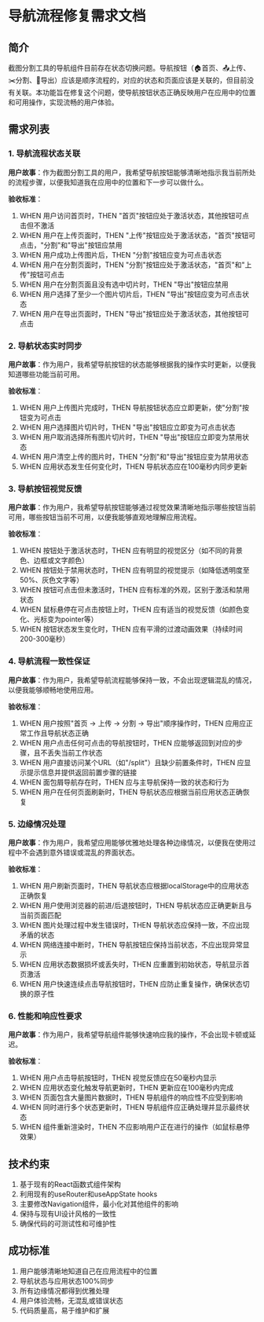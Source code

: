 # 导航流程修复需求文档

## 简介

截图分割工具的导航组件目前存在状态切换问题。导航按钮（🏠首页、📤上传、✂️分割、💾导出）应该是顺序流程的，对应的状态和页面应该是关联的，但目前没有关联。本功能旨在修复这个问题，使导航按钮状态正确反映用户在应用中的位置和可用操作，实现流畅的用户体验。

## 需求列表

### 1. 导航流程状态关联

**用户故事**：作为截图分割工具的用户，我希望导航按钮能够清晰地指示我当前所处的流程步骤，以便我知道我在应用中的位置和下一步可以做什么。

**验收标准**：
1. WHEN 用户访问首页时，THEN "首页"按钮应处于激活状态，其他按钮可点击但不激活
2. WHEN 用户在上传页面时，THEN "上传"按钮应处于激活状态，"首页"按钮可点击，"分割"和"导出"按钮应禁用
3. WHEN 用户成功上传图片后，THEN "分割"按钮应变为可点击状态
4. WHEN 用户在分割页面时，THEN "分割"按钮应处于激活状态，"首页"和"上传"按钮可点击
5. WHEN 用户在分割页面且没有选中切片时，THEN "导出"按钮应禁用
6. WHEN 用户选择了至少一个图片切片后，THEN "导出"按钮应变为可点击状态
7. WHEN 用户在导出页面时，THEN "导出"按钮应处于激活状态，其他按钮可点击

### 2. 导航状态实时同步

**用户故事**：作为用户，我希望导航按钮的状态能够根据我的操作实时更新，以便我知道哪些功能当前可用。

**验收标准**：
1. WHEN 用户上传图片完成时，THEN 导航按钮状态应立即更新，使"分割"按钮变为可点击
2. WHEN 用户选择图片切片时，THEN "导出"按钮应立即变为可点击状态
3. WHEN 用户取消选择所有图片切片时，THEN "导出"按钮应立即变为禁用状态
4. WHEN 用户清空上传的图片时，THEN "分割"和"导出"按钮应变为禁用状态
5. WHEN 应用状态发生任何变化时，THEN 导航状态应在100毫秒内同步更新

### 3. 导航按钮视觉反馈

**用户故事**：作为用户，我希望导航按钮能够通过视觉效果清晰地指示哪些按钮当前可用，哪些按钮当前不可用，以便我能够直观地理解应用流程。

**验收标准**：
1. WHEN 按钮处于激活状态时，THEN 应有明显的视觉区分（如不同的背景色、边框或文字颜色）
2. WHEN 按钮处于禁用状态时，THEN 应有明显的视觉提示（如降低透明度至50%、灰色文字等）
3. WHEN 按钮可点击但未激活时，THEN 应有标准的外观，区别于激活和禁用状态
4. WHEN 鼠标悬停在可点击按钮上时，THEN 应有适当的视觉反馈（如颜色变化、光标变为pointer等）
5. WHEN 按钮状态发生变化时，THEN 应有平滑的过渡动画效果（持续时间200-300毫秒）

### 4. 导航流程一致性保证

**用户故事**：作为用户，我希望导航流程能够保持一致，不会出现逻辑混乱的情况，以便我能够顺畅地使用应用。

**验收标准**：
1. WHEN 用户按照"首页 -> 上传 -> 分割 -> 导出"顺序操作时，THEN 应用应正常工作且导航状态正确
2. WHEN 用户点击任何可点击的导航按钮时，THEN 应能够返回到对应的步骤，且不丢失当前工作状态
3. WHEN 用户直接访问某个URL（如"/split"）且缺少前置条件时，THEN 应显示提示信息并提供返回前置步骤的链接
4. WHEN 面包屑导航存在时，THEN 应与主导航保持一致的状态和行为
5. WHEN 用户在任何页面刷新时，THEN 导航状态应根据当前应用状态正确恢复

### 5. 边缘情况处理

**用户故事**：作为用户，我希望应用能够优雅地处理各种边缘情况，以便我在使用过程中不会遇到意外错误或混乱的界面状态。

**验收标准**：
1. WHEN 用户刷新页面时，THEN 导航状态应根据localStorage中的应用状态正确恢复
2. WHEN 用户使用浏览器的前进/后退按钮时，THEN 导航状态应正确更新且与当前页面匹配
3. WHEN 图片处理过程中发生错误时，THEN 导航状态应保持一致，不应出现矛盾的状态
4. WHEN 网络连接中断时，THEN 导航按钮应保持当前状态，不应出现异常显示
5. WHEN 应用状态数据损坏或丢失时，THEN 应重置到初始状态，导航显示首页激活
6. WHEN 用户快速连续点击导航按钮时，THEN 应防止重复操作，确保状态切换的原子性

### 6. 性能和响应性要求

**用户故事**：作为用户，我希望导航组件能够快速响应我的操作，不会出现卡顿或延迟。

**验收标准**：
1. WHEN 用户点击导航按钮时，THEN 视觉反馈应在50毫秒内显示
2. WHEN 应用状态变化触发导航更新时，THEN 更新应在100毫秒内完成
3. WHEN 页面包含大量图片数据时，THEN 导航组件的响应性不应受到影响
4. WHEN 同时进行多个状态更新时，THEN 导航组件应正确处理并显示最终状态
5. WHEN 组件重新渲染时，THEN 不应影响用户正在进行的操作（如鼠标悬停效果）

## 技术约束

1. 基于现有的React函数式组件架构
2. 利用现有的useRouter和useAppState hooks
3. 主要修改Navigation组件，最小化对其他组件的影响
4. 保持与现有UI设计风格的一致性
5. 确保代码的可测试性和可维护性

## 成功标准

1. 用户能够清晰地知道自己在应用流程中的位置
2. 导航状态与应用状态100%同步
3. 所有边缘情况都得到优雅处理
4. 用户体验流畅，无混乱或错误状态
5. 代码质量高，易于维护和扩展